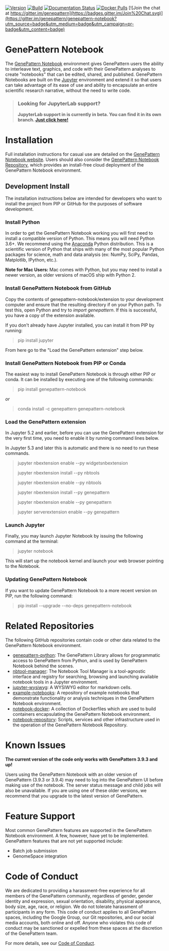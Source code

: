 [![Version](https://img.shields.io/pypi/v/genepattern-notebook.svg)](https://pypi.python.org/pypi/genepattern-notebook)
[![Build](https://travis-ci.org/genepattern/genepattern-notebook.svg?branch=master)](https://travis-ci.org/genepattern/genepattern-notebook)
[![Documentation Status](https://img.shields.io/badge/docs-latest-brightgreen.svg?style=flat)](http://genepattern-notebook.org/programmatic/)
[![Docker Pulls](https://img.shields.io/docker/pulls/genepattern/genepattern-notebook.svg)](https://hub.docker.com/r/genepattern/genepattern-notebook/)
[![Join the chat at https://gitter.im/genepattern](https://badges.gitter.im/Join%20Chat.svg)](https://gitter.im/genepattern/genepattern-notebook?utm_source=badge&utm_medium=badge&utm_campaign=pr-badge&utm_content=badge)

GenePattern Notebook
====================

The [GenePattern Notebook](http://www.genepattern-notebook.org) 
environment gives GenePattern users the ability to interleave text, graphics, and code with 
their GenePattern analyses to create "notebooks" that can be edited, shared, and published. 
GenePattern Notebooks are built on the [Jupyter](https://jupyter.org/) environment 
and extend it so that users can take advantage of its ease of use and ability to encapsulate 
an entire scientific research narrative, without the need to write code.

> ### **Looking for JupyterLab support?**
> **JupyterLab support in is currently in beta. You can find it in its own branch. [Just click here!](https://github.com/genepattern/nbtools/tree/lab)**

# Installation

Full installation instructions for casual use are detailed on the 
[GenePattern Notebook website](http://www.genepattern-notebook.org/install/). Users should 
also consider the [GenePattern Notebook Repository](https://notebook.genepattern.org), which 
provides an install-free cloud deployment of the GenePattern Notebook environment.

## Development Install

The installation instructions below are intended for developers who want to install the 
project from PIP or GitHub for the purposes of software development.

### Install Python

In order to get the GenePattern Notebook working you will first need to install a compatible 
version of Python. This means you will need Python 3.6+. We recommend using the 
[Anaconda](https://www.anaconda.com/download/#macos) Python distribution. This is 
a scientific version of Python that ships with many of the most popular Python packages for 
science, math and data analysis (ex: NumPy, SciPy, Pandas, Matplotlib, IPython, etc.).

**Note for Mac Users:** Mac comes with Python, but you may need to install a newer version, 
as older versions of macOS ship with Python 2.

### Install GenePattern Notebook from GitHub

Copy the contents of genepattern-notebook/extension to your development computer and ensure 
that the resulting directory if on your Python path. To test this, open Python and try to 
*import genepattern*. If this is successful, you have a copy of the extension available.

If you don't already have Jupyter installed, you can install it from PIP by running:

> pip install jupyter

From here go to the "Load the GenePattern extension" step below.

### Install GenePattern Notebook from PIP or Conda

The easiest way to install GenePattern Notebook is through either PIP or conda. It can be installed by 
executing one of the following commands:

> pip install genepattern-notebook

*or*

> conda install -c genepattern genepattern-notebook

### Load the GenePattern extension

In Jupyter 5.2 and earlier, before you can use the GenePattern extension for the very first time, 
you need to enable it by running command lines below. 

In Jupyter 5.3 and later this is automatic and there is no need to run these commands.

> jupyter nbextension enable --py widgetsnbextension
>
> jupyter nbextension install --py nbtools
>
> jupyter nbextension enable --py nbtools
>
> jupyter nbextension install --py genepattern
>
> jupyter nbextension enable --py genepattern
>
> jupyter serverextension enable --py genepattern

### Launch Jupyter

Finally, you may launch Jupyter Notebook by issuing the following command at the terminal:

> jupyter notebook

This will start up the notebook kernel and launch your web browser pointing to the Notebook.

### Updating GenePattern Notebook

If you want to update GenePattern Notebook to a more recent version on PIP, run the following 
command:

> pip install --upgrade --no-deps genepattern-notebook

# Related Repositories

The following GitHub repositories contain code or other data related to the GenePattern 
Notebook environment.

* [genepattern-python](https://github.com/genepattern/genepattern-python): The GenePattern 
    Library allows for programmatic access to GenePattern from Python, and is used by 
    GenePattern Notebook behind the scenes.
* [nbtool-manager](https://github.com/genepattern/nbtool-manager): The Notebook Tool Manager 
    is a tool-agnostic interface and registry for searching, browsing and launching available 
    notebook tools in a Jupyter environment.
* [jupyter-wysiwyg](https://github.com/genepattern/jupyter-wysiwyg): A WYSIWYG editor for 
    markdown cells.
* [example-notebooks](https://github.com/genepattern/): A repository of example notebooks that 
    demonstrate functionality or analysis techniques in the GenePattern Notebook environment. 
* [notebook-docker](https://github.com/genepattern/notebook-docker): A collection of Dockerfiles 
    which are used to build containers encapsulating the GenePattern Notebook environment.
* [notebook-repository](https://github.com/genepattern/notebook-repository): Scripts, services 
    and other infrastructure used in the operation of the GenePattern Notebook Repository.

# Known Issues

**The current version of the code only works with GenePattern 3.9.3 and up!**

Users using the GenePattern Notebook with an older version of GenePattern (3.9.3 or 3.9.4) may
need to log into the GenePattern UI before making use of the notebook. The server status 
message and child jobs will also be unavailable. If you are using one of these older versions,
we recommend that you upgrade to the latest version of GenePattern.

# Feature Support

Most common GenePattern features are supported in the GenePattern Notebook environment. A few, 
however, have yet to be implemented. GenePattern features that are not yet supported include:

* Batch job submission
* GenomeSpace integration

# Code of Conduct

We are dedicated to providing a harassment-free experience for all members of the GenePattern community, regardless of gender, gender identity and expression, sexual orientation, disability, physical appearance, body size, age, race, or religion. We do not tolerate harassment of participants in any form. This code of conduct applies to all GenePattern spaces, including the Google Group, our Git repositories, and our social media accounts, both online and off. Anyone who violates this code of conduct may be sanctioned or expelled from these spaces at the discretion of the GenePattern team.

For more details, see our [Code of Conduct](https://github.com/genepattern/genepattern-notebook/blob/master/Code_of_Conduct.md).


